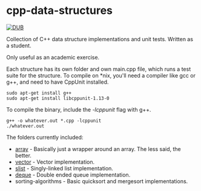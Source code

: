 # cpp-data-structures
[![DUB](https://img.shields.io/dub/l/vibe-d.svg)]()

Collection of C++ data structure implementations and unit tests. Written as a student.

Only useful as an academic exercise.

Each structure has its own folder and own main.cpp file, which runs a test suite for the structure. To compile on *nix, you'll need a compiler like gcc or g++, and need to have CppUnit installed.

    sudo apt-get install g++
    sudo apt-get install libcppunit-1.13-0

To compile the binary, include the *-lcppunit* flag with g++.

    g++ -o whatever.out *.cpp -lcppunit
    ./whatever.out

The folders currently included:

* [array](http://www.cplusplus.com/reference/array/array/) - Basically just a wrapper around an array. The less said, the better.
* [vector](http://www.cplusplus.com/reference/vector/vector/) - Vector implementation.
* [slist](http://www.cplusplus.com/reference/forward_list/forward_list/) - Singly-linked list implementation.
* [deque](http://www.cplusplus.com/reference/deque/deque/) - Double ended queue implementation.
* sorting-algorithms - Basic quicksort and mergesort implementations.

